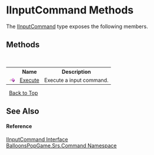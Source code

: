 # IInputCommand Methods
 

The <a href="T_BalloonsPopGame_Srs_Command_IInputCommand">IInputCommand</a> type exposes the following members.


## Methods
&nbsp;<table><tr><th></th><th>Name</th><th>Description</th></tr><tr><td>![Public method](media/pubmethod.gif "Public method")</td><td><a href="M_BalloonsPopGame_Srs_Command_IInputCommand_Execute">Execute</a></td><td>
Execute a input command.</td></tr></table>&nbsp;
<a href="#iinputcommand-methods">Back to Top</a>

## See Also


#### Reference
<a href="T_BalloonsPopGame_Srs_Command_IInputCommand">IInputCommand Interface</a><br /><a href="N_BalloonsPopGame_Srs_Command">BalloonsPopGame.Srs.Command Namespace</a><br />